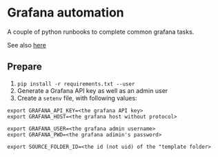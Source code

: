 # Grafana automation

A couple of python runbooks to complete common grafana tasks. 

See also [here](https://github.com/m0nhawk/grafana_api/blob/master/README.md)

## Prepare

1. `pip install -r requirements.txt --user`
1. Generate a Grafana API key as well as an admin user
1. Create a `setenv` file, with following values:

```
export GRAFANA_API_KEY=<the grafana API key>
export GRAFANA_HOST=<the grafana host without protocol>

export GRAFANA_USER=<the grafana admin username>
export GRAFANA_PWD=<the grafana adimin's password>

export SOURCE_FOLDER_ID=<the id (not uid) of the "template folder>
```


